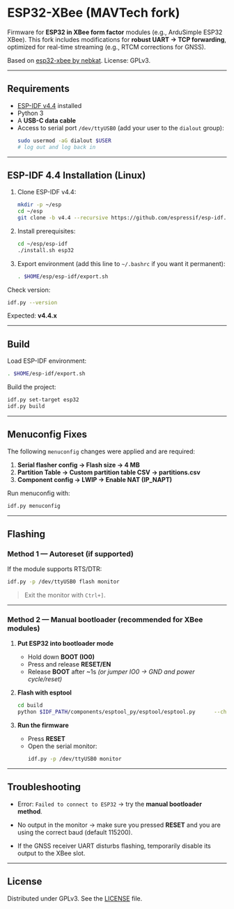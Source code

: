 # ESP32-XBee (MAVTech fork)

Firmware for **ESP32 in XBee form factor** modules (e.g., ArduSimple ESP32 XBee). 
This fork includes modifications for **robust UART → TCP forwarding**, optimized for real-time streaming (e.g., RTCM corrections for GNSS).

Based on [esp32-xbee by nebkat](https://github.com/nebkat/esp32-xbee). 
License: GPLv3.

---

##  Requirements

- [ESP-IDF v4.4](https://docs.espressif.com/projects/esp-idf/en/v4.4/esp32/get-started/index.html) installed
- Python 3
- A **USB-C data cable**
- Access to serial port `/dev/ttyUSB0` (add your user to the `dialout` group):
  ```bash
  sudo usermod -aG dialout $USER
  # log out and log back in
  ```

---

## ESP-IDF 4.4 Installation (Linux)

1. Clone ESP-IDF v4.4:
   ```bash
   mkdir -p ~/esp
   cd ~/esp
   git clone -b v4.4 --recursive https://github.com/espressif/esp-idf.git
   ```

2. Install prerequisites:
   ```bash
   cd ~/esp/esp-idf
   ./install.sh esp32
   ```

3. Export environment (add this line to `~/.bashrc` if you want it permanent):
   ```bash
   . $HOME/esp/esp-idf/export.sh
   ```

Check version:
```bash
idf.py --version
```
Expected: **v4.4.x**

---

##  Build

Load ESP-IDF environment:
```bash
. $HOME/esp-idf/export.sh
```

Build the project:
```bash
idf.py set-target esp32
idf.py build
```

---

## Menuconfig Fixes

The following `menuconfig` changes were applied and are required:

1. **Serial flasher config → Flash size → 4 MB**
2. **Partition Table → Custom partition table CSV → partitions.csv**
3. **Component config → LWIP → Enable NAT (IP_NAPT)**

Run menuconfig with:
```bash
idf.py menuconfig
```

---

##  Flashing

### Method 1 — Autoreset (if supported)

If the module supports RTS/DTR:
```bash
idf.py -p /dev/ttyUSB0 flash monitor
```

> Exit the monitor with `Ctrl+]`.

---

### Method 2 — Manual bootloader (recommended for XBee modules)

1. **Put ESP32 into bootloader mode**
   - Hold down **BOOT (IO0)**
   - Press and release **RESET/EN**
   - Release **BOOT** after ~1s 
   *(or jumper IO0 → GND and power cycle/reset)*

2. **Flash with esptool**
   ```bash
   cd build
   python $IDF_PATH/components/esptool_py/esptool/esptool.py      --chip esp32 -p /dev/ttyUSB0 -b 115200      --before no_reset --after no_reset      write_flash --flash_mode dio --flash_freq 40m --flash_size 4MB      0x1000  bootloader/bootloader.bin      0x8000  partition_table/partition-table.bin      0x10000 esp32-xbee.bin      0x210000 www.bin
   ```

3. **Run the firmware**
   - Press **RESET**
   - Open the serial monitor:
     ```bash
     idf.py -p /dev/ttyUSB0 monitor
     ```

---

## Troubleshooting

- Error: `Failed to connect to ESP32` 
  → try the **manual bootloader method**.

- No output in the monitor 
  → make sure you pressed **RESET** and you are using the correct baud (default 115200).

- If the GNSS receiver UART disturbs flashing, temporarily disable its output to the XBee slot.

---

##  License

Distributed under GPLv3. See the [LICENSE](LICENSE) file.
